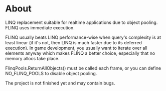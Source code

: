 # About
LINQ replacement suitable for realtime applications due to object pooling. FLINQ uses immediate execution.

FLINQ usually beats LINQ performance-wise when query's complexity is at least linear (if it's not, then LINQ is much faster due to its deferred execution). In game development, you usually want to iterate over all elements anyway which makes FLINQ a better choice, especially that no memory allocs take place.

FlinqPools.ReturnAllObjects() must be called each frame, or you can define NO_FLINQ_POOLS to disable object pooling.

The project is not finished yet and may contain bugs.
